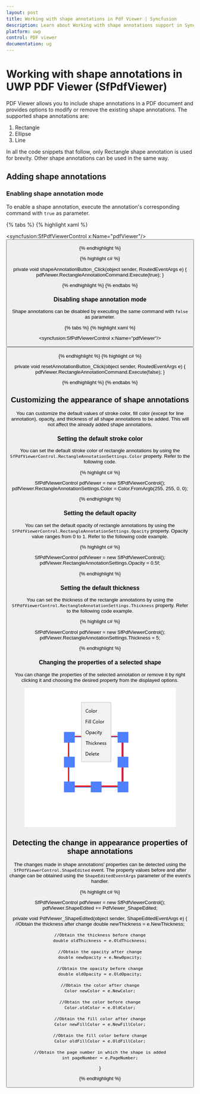 ```yaml
---
layout: post
title: Working with shape annotations in Pdf Viewer | Syncfusion
description: Learn about Working with shape annotations support in Syncfusion UWP Pdf Viewer (SfPdfViewer) control and more details.
platform: uwp
control: PDF viewer
documentation: ug
---
```


# Working with shape annotations in UWP PDF Viewer (SfPdfViewer)

PDF Viewer allows you to include shape annotations in a PDF document and provides options to modify or remove the existing shape annotations. The supported shape annotations are:

1. Rectangle
2. Ellipse
3. Line

In all the code snippets that follow, only Rectangle shape annotation is used for brevity. Other shape annotations can be used in the same way. 

## Adding shape annotations

### Enabling shape annotation mode

To enable a shape annotation, execute the annotation's corresponding command with `true` as parameter.

{% tabs %}
{% highlight xaml %}

<syncfusion:SfPdfViewerControl x:Name="pdfViewer"/>
<Button x:Name="shapeAnnotationButton" Click="shapeAnnotationButton_Click"/>

{% endhighlight %}

{% highlight c# %}

private void shapeAnnotationButton_Click(object sender, RoutedEventArgs e)
{
	pdfViewer.RectangleAnnotationCommand.Execute(true);
}

{% endhighlight %}
{% endtabs %}

### Disabling shape annotation mode

Shape annotations can be disabled by executing the same command with `false` as parameter. 

{% tabs %}
{% highlight xaml %}

<syncfusion:SfPdfViewerControl x:Name="pdfViewer"/>
<Button x:Name="resetAnnotationButton" Click="resetAnnotationButton_Click" />

{% endhighlight %}
{% highlight c# %}

private void resetAnnotationButton_Click(object sender, RoutedEventArgs e)
{
	pdfViewer.RectangleAnnotationCommand.Execute(false);
}

{% endhighlight %}
{% endtabs %}

## Customizing the appearance of shape annotations

You can customize the default values of stroke color, fill color (except for line annotation), opacity, and thickness of all shape annotations to be added. This will not affect the already added shape annotations.

### Setting the default stroke color

You can set the default stroke color of rectangle annotations by using the `SfPdfViewerControl.RectangleAnnotationSettings.Color` property. Refer to the following code. 
 
{% highlight c# %}

SfPdfViewerControl pdfViewer = new SfPdfViewerControl();
pdfViewer.RectangleAnnotationSettings.Color = Color.FromArgb(255, 255, 0, 0);

{% endhighlight %}

### Setting the default opacity

You can set the default opacity of rectangle annotations by using the `SfPdfViewerControl.RectangleAnnotationSettings.Opacity` property. Opacity value ranges from 0 to 1. Refer to the following code example.

{% highlight c# %}

SfPdfViewerControl pdfViewer = new SfPdfViewerControl();
pdfViewer.RectangleAnnotationSettings.Opacity = 0.5f; 

{% endhighlight %}

### Setting the default thickness

You can set the thickness of the rectangle annotations by using the `SfPdfViewerControl.RectangleAnnotationSettings.Thickness` property. Refer to the following code example. 

{% highlight c# %}

SfPdfViewerControl pdfViewer = new SfPdfViewerControl();
pdfViewer.RectangleAnnotationSettings.Thickness = 5;

{% endhighlight %}

### Changing the properties of a selected shape

You can change the properties of the selected annotation or remove it by right clicking it and choosing the desired property from the displayed options.

![Customtoolbarimage](images/image1.png)

## Detecting the change in appearance properties of shape annotations

The changes made in shape annotations' properties can be detected using the `SfPdfViewerControl.ShapeEdited` event. The property values before and after change can be obtained using the `ShapeEditedEventArgs` parameter of the event's handler. 

{% highlight c# %}

SfPdfViewerControl pdfViewer = new SfPdfViewerControl();
pdfViewer.ShapeEdited += PdfViewer_ShapeEdited;

private void PdfViewer_ShapeEdited(object sender, ShapeEditedEventArgs e)
{
	//Obtain the thickness after change
	double newThickness = e.NewThickness;
	
	//Obtain the thickness before change
	double oldThickness = e.OldThickness;
	
	//Obtain the opacity after change
	double newOpacity = e.NewOpacity;
	
	//Obtain the opacity before change
	double oldOpacity = e.OldOpacity;
	
	//Obtain the color after change
	Color newColor = e.NewColor;
	
	//Obtain the color before change
	Color.oldColor = e.OldColor;
	
	//Obtain the fill color after change
	Color newFillColor = e.NewFillColor;
	
	//Obtain the fill color before change
	Color oldFillColor = e.OldFillColor;
	
	//Obtain the page number in which the shape is added
	int pageNumber = e.PageNumber;
}

{% endhighlight %}